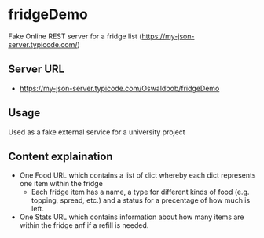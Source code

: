 # fridgeDemo 
Fake Online REST server for a fridge list (https://my-json-server.typicode.com/) 

## Server URL
* https://my-json-server.typicode.com/Oswaldbob/fridgeDemo

## Usage
Used as a fake external service for a university project 

## Content explaination
* One Food URL which contains a list of dict whereby each dict represents one item within the fridge
  * Each fridge item has a name, a type for different kinds of food (e.g. topping, spread, etc.) and a status for a precentage of how much is left. 
* One Stats URL which contains information about how many items are within the fridge anf if a refill is needed.
